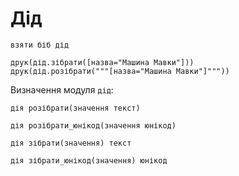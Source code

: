 # Дід

```мавка
взяти біб дід

друк(дід.зібрати([назва="Машина Мавки"]))
друк(дід.розібрати("""[назва="Машина Мавки"]"""))
```

Визначення модуля `дід`:

```мавка
дія розібрати(значення текст)
```

```мавка
дія розібрати_юнікод(значення юнікод)
```

```мавка
дія зібрати(значення) текст
```

```мавка
дія зібрати_юнікод(значення) юнікод
```